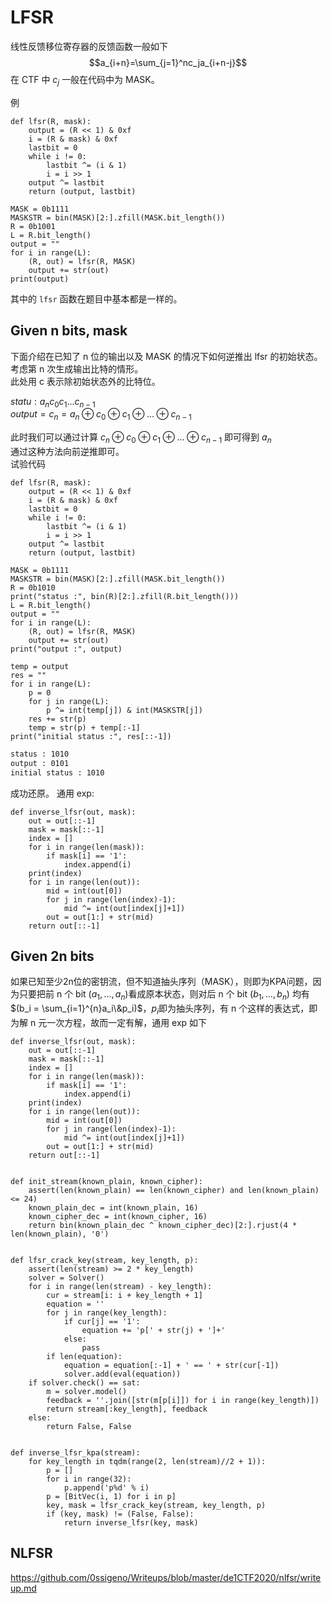 # LFSR

线性反馈移位寄存器的反馈函数一般如下  
$$a_{i+n}=\sum_{j=1}^nc_ja_{i+n-j}$$
在 CTF 中 $c_j$ 一般在代码中为 MASK。

例

```py3
def lfsr(R, mask):
    output = (R << 1) & 0xf
    i = (R & mask) & 0xf
    lastbit = 0
    while i != 0:
        lastbit ^= (i & 1)
        i = i >> 1
    output ^= lastbit
    return (output, lastbit)

MASK = 0b1111
MASKSTR = bin(MASK)[2:].zfill(MASK.bit_length())
R = 0b1001
L = R.bit_length()
output = ""
for i in range(L):
    (R, out) = lfsr(R, MASK)
    output += str(out)
print(output)
```

其中的 `lfsr` 函数在题目中基本都是一样的。  

## Given n bits, mask

下面介绍在已知了 n 位的输出以及 MASK 的情况下如何逆推出 lfsr 的初始状态。  
考虑第 n 次生成输出比特的情形。  
此处用 c 表示除初始状态外的比特位。  

$statu:a_nc_0c_1...c_{n-1}$  
$output=c_n=a_n\oplus c_0\oplus c_1\oplus ...\oplus c_{n-1}$  

此时我们可以通过计算 $c_n\oplus c_0\oplus c_1\oplus ...\oplus c_{n-1}$ 即可得到 $a_n$  
通过这种方法向前逆推即可。  
试验代码


```py3
def lfsr(R, mask):
    output = (R << 1) & 0xf
    i = (R & mask) & 0xf
    lastbit = 0
    while i != 0:
        lastbit ^= (i & 1)
        i = i >> 1
    output ^= lastbit
    return (output, lastbit)

MASK = 0b1111
MASKSTR = bin(MASK)[2:].zfill(MASK.bit_length())
R = 0b1010
print("status :", bin(R)[2:].zfill(R.bit_length()))
L = R.bit_length()
output = ""
for i in range(L):
    (R, out) = lfsr(R, MASK)
    output += str(out)
print("output :", output)

temp = output
res = ""
for i in range(L):
    p = 0
    for j in range(L):
        p ^= int(temp[j]) & int(MASKSTR[j])
    res += str(p)
    temp = str(p) + temp[:-1]
print("initial status :", res[::-1])
```

```txt
status : 1010
output : 0101
initial status : 1010
```

成功还原。
通用 exp:

```py3
def inverse_lfsr(out, mask):
    out = out[::-1]
    mask = mask[::-1]
    index = []
    for i in range(len(mask)):
        if mask[i] == '1':
            index.append(i)
    print(index)
    for i in range(len(out)):
        mid = int(out[0])
        for j in range(len(index)-1):
            mid ^= int(out[index[j]+1])
        out = out[1:] + str(mid)
    return out[::-1]
```

## Given 2n bits

如果已知至少2n位的密钥流，但不知道抽头序列（MASK），则即为KPA问题，因为只要把前 n 个 bit $(a_1,\dots,a_n)$看成原本状态，则对后 n 个 bit $(b_1, \dots, b_n)$ 均有 $(b_i = \sum_{i=1}^{n}a_i\&p_i)$，$p_i$即为抽头序列，有 n 个这样的表达式，即为解 n 元一次方程，故而一定有解，通用 exp 如下

```py3
def inverse_lfsr(out, mask):
    out = out[::-1]
    mask = mask[::-1]
    index = []
    for i in range(len(mask)):
        if mask[i] == '1':
            index.append(i)
    print(index)
    for i in range(len(out)):
        mid = int(out[0])
        for j in range(len(index)-1):
            mid ^= int(out[index[j]+1])
        out = out[1:] + str(mid)
    return out[::-1]


def init_stream(known_plain, known_cipher):
    assert(len(known_plain) == len(known_cipher) and len(known_plain) <= 24)
    known_plain_dec = int(known_plain, 16)
    known_cipher_dec = int(known_cipher, 16)
    return bin(known_plain_dec ^ known_cipher_dec)[2:].rjust(4 * len(known_plain), '0')


def lfsr_crack_key(stream, key_length, p):
    assert(len(stream) >= 2 * key_length)
    solver = Solver()
    for i in range(len(stream) - key_length):
        cur = stream[i: i + key_length + 1]
        equation = ''
        for j in range(key_length):
            if cur[j] == '1':
                equation += 'p[' + str(j) + ']+'
            else:
                pass
        if len(equation):
            equation = equation[:-1] + ' == ' + str(cur[-1])
            solver.add(eval(equation))
    if solver.check() == sat:
        m = solver.model()
        feedback = ''.join([str(m[p[i]]) for i in range(key_length)])
        return stream[:key_length], feedback
    else:
        return False, False


def inverse_lfsr_kpa(stream):
    for key_length in tqdm(range(2, len(stream)//2 + 1)):
        p = []
        for i in range(32):
            p.append('p%d' % i)
        p = [BitVec(i, 1) for i in p]
        key, mask = lfsr_crack_key(stream, key_length, p)
        if (key, mask) != (False, False):
            return inverse_lfsr(key, mask)
```

## NLFSR

<https://github.com/0ssigeno/Writeups/blob/master/de1CTF2020/nlfsr/writeup.md>
